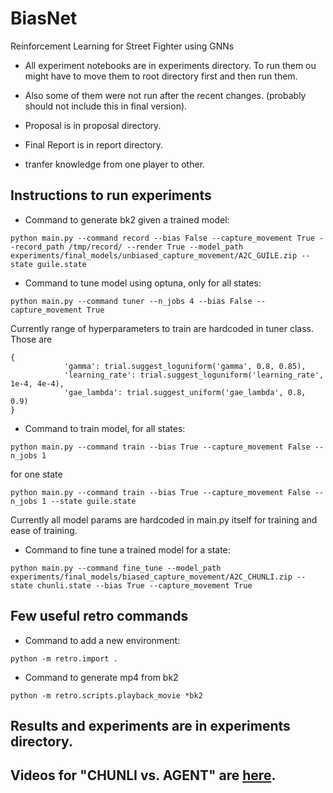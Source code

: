 # BiasNet
Reinforcement Learning for Street Fighter using GNNs

* All experiment notebooks are in experiments directory. To run them ou might have to move them to root directory first and then run them. 
* Also some of them were not run after the recent changes. (probably should not include this in final version).

* Proposal is in proposal directory.
* Final Report is in report directory.
* tranfer knowledge from one player to other.


## Instructions to run experiments

* Command to generate bk2 given a trained model:
```
python main.py --command record --bias False --capture_movement True --record_path /tmp/record/ --render True --model_path experiments/final_models/unbiased_capture_movement/A2C_GUILE.zip --state guile.state
```

* Command to tune model using optuna, only for all states:
```
python main.py --command tuner --n_jobs 4 --bias False --capture_movement True

```

Currently range of hyperparameters to train are hardcoded in tuner class. Those are 
```
{
            'gamma': trial.suggest_loguniform('gamma', 0.8, 0.85),
            'learning_rate': trial.suggest_loguniform('learning_rate', 1e-4, 4e-4),
            'gae_lambda': trial.suggest_uniform('gae_lambda', 0.8, 0.9)
}
```
* Command to train model, for all states:
```
python main.py --command train --bias True --capture_movement False --n_jobs 1

```
for one state
```
python main.py --command train --bias True --capture_movement False --n_jobs 1 --state guile.state

```

Currently all model params are hardcoded in main.py itself for training and ease of training.

* Command to fine tune a trained model for a state:
```
python main.py --command fine_tune --model_path experiments/final_models/biased_capture_movement/A2C_CHUNLI.zip --state chunli.state --bias True --capture_movement True
```


## Few useful retro commands

* Command to add a new environment:
```
python -m retro.import .
```

* Command to generate mp4 from bk2
```
python -m retro.scripts.playback_movie *bk2
```

## Results and experiments are in experiments directory.

## Videos for "CHUNLI vs. AGENT" are [here](https://www.youtube.com/playlist?list=PLa0rHPMFIXsYRRGGrKXc1NO-F6KgBLHhx).